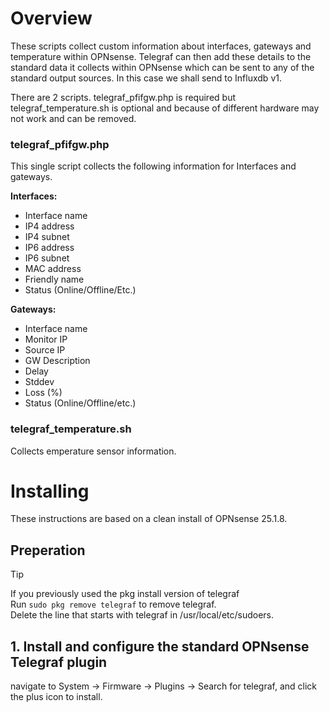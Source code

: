 # Overview
These scripts collect custom information about interfaces, gateways and temperature within OPNsense.  Telegraf can then add these details to the standard data it collects within OPNsense which can be sent to any of the standard output sources. In this case we shall send to Influxdb v1.

There are 2 scripts.  telegraf_pfifgw.php is required but telegraf_temperature.sh is optional and because of different hardware may not work and can be removed.

### telegraf_pfifgw.php
This single script collects the following information for Interfaces and gateways.

  **Interfaces:**
  * Interface name
  * IP4 address
  * IP4 subnet
  * IP6 address
  * IP6 subnet
  * MAC address
  * Friendly name
  * Status (Online/Offline/Etc.)

  **Gateways:**
  * Interface name
  * Monitor IP
  * Source IP
  * GW Description
  * Delay
  * Stddev
  * Loss (%)
  * Status (Online/Offline/etc.)

### telegraf_temperature.sh
Collects emperature sensor information.


# Installing
These instructions are based on a clean install of OPNsense 25.1.8.

## Preperation
> [!TIP]
> If you previously used the pkg install version of telegraf\
> Run `sudo pkg remove telegraf` to remove telegraf.\
> Delete the line that starts with telegraf in /usr/local/etc/sudoers.

## 1. Install and configure the standard OPNsense Telegraf plugin
navigate to System -> Firmware -> Plugins -> Search for telegraf, and click the plus icon to install.





```

```
